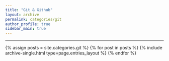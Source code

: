 ```yaml
---
title: "Git & Github"
layout: archive
permalink: categories/git
author_profile: true
sidebar_main: true
---
```



***

{% assign posts = site.categories.git %}
{% for post in posts %} {% include archive-single.html type=page.entries_layout %} {% endfor %}